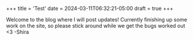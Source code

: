 +++
title = 'Test'
date = 2024-03-11T06:32:21-05:00
draft = true
+++

 Welcome to the blog where I will post updates! Currently finishing up some work on the site, so please stick around while we get the bugs worked out <3 -Shira
